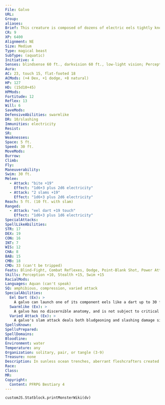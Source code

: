 ```yaml
---
File: Galvo
URL: 
Group: 
aliases: 
Brief: This creature is composed of dozens of electric eels tightly knotted into a slithering, humanoid shape, crackling with energy.
CR: 9
XP: 6400
Alignment: NE
Size: Medium
Type: magical beast
SubType: (aquatic)
Initiative: 4
Senses: blindsense 60 ft., darkvision 60 ft., low-light vision; Perception +10
Aura: 
AC: 23, touch 15, flat-footed 18
ACMods: (+4 Dex, +1 dodge, +8 natural)
HP: 127
HD: (15d10+45)
HPMods: 
Fortitude: 12
Reflex: 13
Will: 6
SaveMods: 
DefensiveAbilities: swarmlike
DR: 10/slashing
Immunities: electricity
Resist: 
SR: 
Weaknesses: 
Space: 5 ft.
Speed: 30 ft.
MoveMods: 
Burrow: 
Climb: 
Fly: 
Maneuverability: 
Swim: 30 ft.
Melee: 
  - Attack: "bite +19"
    Effect: "1d6+3 plus 2d6 electricity"
  - Attack: "2 slams +19"
    Effect: "1d6+3 plus 2d6 electricity"
Reach: 5 ft. (10 ft. with slam)
Ranged: 
  - Attack: "eel dart +19 touch"
    Effect: "1d6+3 plus 1d6 electricity"
SpecialAttacks: 
SpellLikeAbilities: 
STR: 17
DEX: 19
CON: 16
INT: 7
WIS: 12
CHA: 8
BAB: 15
CMB: 18
CMD: 33 (can't be tripped)
Feats: Blind-Fight, Combat Reflexes, Dodge, Point-Blank Shot, Power Attack, Precise Shot, Vital Strike, Weapon Finesse
Skills: Perception +10, Stealth +15, Swim +15
RacialMods: 
Languages: Aquan (can't speak)
SQ: amphibious, compression, varied attack
SpecialAbilities:
  Eel Dart (Ex): >
    A galvo can launch one of its component eels like a dart up to 30 feet as a ranged touch attack. An eel dart deals a number of points of damage equal to 1d6 + the galvo's Strength modifier plus 1d6 points of electricity damage.
  Swarmlike (Ex): >
    A galvo has no discernible anatomy, and is not subject to critical hits or flanking. It is also immune to any physical spell or effect that targets a specific number of creatures (including single-target spells such as disintegrate). Mind-affecting effects that target a single creature function normally against a galvo, since the creature's individual components share a hive mind. A galvo takes half again as much damage (+50%) from damaging area effects such as fireball and splash weapons.
  Varied Attack (Ex): >
    A galvo's slam attack deals both bludgeoning and slashing damage since the creature is formed completely of biting eels.
SpellsKnown: 
SpellsPrepared: 
SpellDomains: 
Bloodline: 
Environment: water
Temperature: any
Organization: solitary, pair, or tangle (3-9)
Treasure: none
Description: In sunless ocean trenches, aberrant fleshcrafters created the first galvos to serve as soldiers in their war against the sahuagin and skum. Since those days, galvos have moved beyond their darkened trenches, breeding and expanding into shallower, warmer waters. In recent years, they have come closer to civilizations, preying on coastal communities. A galvo can live both in the water and on land, and frightening stories tell of galvos springing up from the water to strike at prey both on ships and on beaches. A true horror to look upon, a galvo averages 7 feet tall and weighs around 300 pounds.
Race: 
Class: 
MR: 
Copyright:
  Content: PFRPG Bestiary 4
---
```

```dataviewjs
customJS.Statblock.printMonsterWiki(dv)
```
